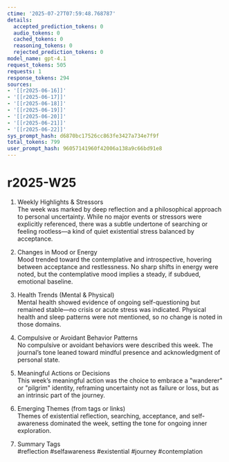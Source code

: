 ```yaml
---
ctime: '2025-07-27T07:59:48.768787'
details:
  accepted_prediction_tokens: 0
  audio_tokens: 0
  cached_tokens: 0
  reasoning_tokens: 0
  rejected_prediction_tokens: 0
model_name: gpt-4.1
request_tokens: 505
requests: 1
response_tokens: 294
sources:
- '[[r2025-06-16]]'
- '[[r2025-06-17]]'
- '[[r2025-06-18]]'
- '[[r2025-06-19]]'
- '[[r2025-06-20]]'
- '[[r2025-06-21]]'
- '[[r2025-06-22]]'
sys_prompt_hash: d6870bc17526cc863fe3427a734e7f9f
total_tokens: 799
user_prompt_hash: 96057141960f42006a138a9c66bd91e8
---
```

# r2025-W25

1. Weekly Highlights & Stressors  
The week was marked by deep reflection and a philosophical approach to personal uncertainty. While no major events or stressors were explicitly referenced, there was a subtle undertone of searching or feeling rootless—a kind of quiet existential stress balanced by acceptance.

2. Changes in Mood or Energy  
Mood trended toward the contemplative and introspective, hovering between acceptance and restlessness. No sharp shifts in energy were noted, but the contemplative mood implies a steady, if subdued, emotional baseline.

3. Health Trends (Mental & Physical)  
Mental health showed evidence of ongoing self-questioning but remained stable—no crisis or acute stress was indicated. Physical health and sleep patterns were not mentioned, so no change is noted in those domains.

4. Compulsive or Avoidant Behavior Patterns  
No compulsive or avoidant behaviors were described this week. The journal’s tone leaned toward mindful presence and acknowledgment of personal state.

5. Meaningful Actions or Decisions  
This week’s meaningful action was the choice to embrace a "wanderer" or "pilgrim" identity, reframing uncertainty not as failure or loss, but as an intrinsic part of the journey.

6. Emerging Themes (from tags or links)  
Themes of existential reflection, searching, acceptance, and self-awareness dominated the week, setting the tone for ongoing inner exploration.

7. Summary Tags  
#reflection #selfawareness #existential #journey #contemplation